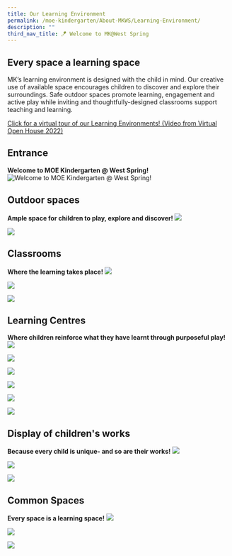 ```yaml
---
title: Our Learning Environment
permalink: /moe-kindergarten/About-MKWS/Learning-Environment/
description: ""
third_nav_title: 🪁 Welcome to MK@West Spring
---
```

Every space a learning space
----------------------------

MK’s learning environment is designed with the child in mind. Our creative use of available space encourages children to discover and explore their surroundings. Safe outdoor spaces promote learning, engagement and active play while inviting and thoughtfully-designed classrooms support teaching and learning.

[Click for a virtual tour of our Learning Environments! (Video from Virtual Open House 2022)](https://drive.google.com/file/d/1_ItdAwo8Rh_65LOXnYg-qwMld0DgVUBT/view?usp=share_link)

## Entrance
**Welcome to MOE Kindergarten @ West Spring!**
![Welcome to MOE Kindergarten @ West Spring!](/images/MK/Learning%20Environment/MK%20Entrance.jpg)
## Outdoor spaces
**Ample space for children to play, explore and discover!**
![](/images/MK/Learning%20Environment/MK_Outdoor-%20Playground.png)

![](/images/MK/Learning%20Environment/MK_Outdoor-%20Tricycle%20Space.jpg)
## Classrooms
**Where the learning takes place!**
![](/images/MK/Learning%20Environment/MK%20Classroom%2003.jpg)

![](/images/MK/Learning%20Environment/MK%20Classroom%2001.jpg)

![](/images/MK/Learning%20Environment/MK%20Classroom%2002.jpg)
## Learning Centres
**Where children reinforce what they have learnt through purposeful play!**
![](/images/MK/Learning%20Environment/MK_LC-%20Let's%20Construct.jpg)

![](/images/MK/Learning%20Environment/MK_LC-%20Let's%20Pretend.jpg)

![](/images/MK/Learning%20Environment/MK_LC-%20Let's%20Create.jpg)

![](/images/MK/Learning%20Environment/MK_LC-%20Let's%20Find%20Out.jpeg)

![](/images/MK/Learning%20Environment/MK_LC-%20Let's%20Fix.jpg)

![](/images/MK/Learning%20Environment/MK_LC-%20Let's%20Read.jpg)
## Display of children's works
**Because every child is unique- and so are their works!**
![](/images/MK/Learning%20Environment/Children's%20works%2001.jpg)

![](/images/MK/Learning%20Environment/Children's%20works%2002.jpg)

![](/images/MK/Learning%20Environment/Children's%20works%2003.jpg)
## Common Spaces
**Every space is a learning space!**
![](/images/MK/Learning%20Environment/MK%20Break%20Out%20Space%20Level%201.jpg)

![](/images/MK/Learning%20Environment/MK%20Breakout%20Space%20Level%202.jpg)

![](/images/MK/Learning%20Environment/MK%20Corridor.jpeg)